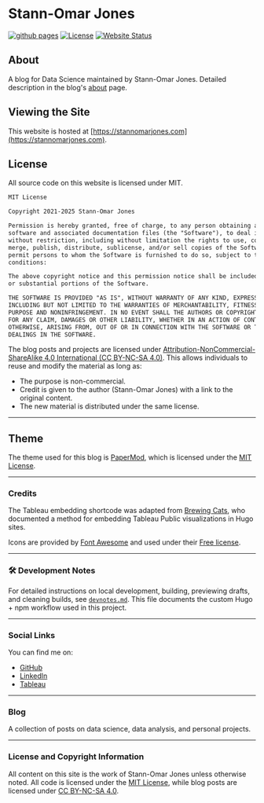 # Stann-Omar Jones

[![github pages](https://github.com/k10sj02/thedataplaybook/actions/workflows/deploy.yaml/badge.svg)](https://github.com/k10sj02/thedataplaybook/actions/workflows/deploy.yaml) [![License](https://img.shields.io/badge/License-CC_BY--NC--SA_4.0-blue)](https://creativecommons.org/licenses/by-nc-sa/4.0/) [![Website Status](https://img.shields.io/website-up-down-green-red/https/stannomarjones.com.svg)](https://stannomarjones.com)

## About

A blog for Data Science maintained by Stann-Omar Jones. Detailed description in the blog's [about](https://stannomarjones.com/about/) page.

## Viewing the Site

This website is hosted at [https://stannomarjones.com](https://stannomarjones.com).

## License

All source code on this website is licensed under MIT. 

```txt
MIT License

Copyright 2021-2025 Stann-Omar Jones

Permission is hereby granted, free of charge, to any person obtaining a copy of this 
software and associated documentation files (the "Software"), to deal in the Software
without restriction, including without limitation the rights to use, copy, modify, 
merge, publish, distribute, sublicense, and/or sell copies of the Software, and to 
permit persons to whom the Software is furnished to do so, subject to the following 
conditions:

The above copyright notice and this permission notice shall be included in all copies 
or substantial portions of the Software.

THE SOFTWARE IS PROVIDED "AS IS", WITHOUT WARRANTY OF ANY KIND, EXPRESS OR IMPLIED, 
INCLUDING BUT NOT LIMITED TO THE WARRANTIES OF MERCHANTABILITY, FITNESS FOR A PARTICULAR 
PURPOSE AND NONINFRINGEMENT. IN NO EVENT SHALL THE AUTHORS OR COPYRIGHT HOLDERS BE LIABLE 
FOR ANY CLAIM, DAMAGES OR OTHER LIABILITY, WHETHER IN AN ACTION OF CONTRACT, TORT OR 
OTHERWISE, ARISING FROM, OUT OF OR IN CONNECTION WITH THE SOFTWARE OR THE USE OR OTHER 
DEALINGS IN THE SOFTWARE.
````

The blog posts and projects are licensed under [Attribution-NonCommercial-ShareAlike 4.0 International (CC BY-NC-SA 4.0)](https://creativecommons.org/licenses/by-nc-sa/4.0/).
This allows individuals to reuse and modify the material as long as:

* The purpose is non-commercial.
* Credit is given to the author (Stann-Omar Jones) with a link to the original content.
* The new material is distributed under the same license.

---

## Theme

The theme used for this blog is [PaperMod](https://github.com/adityatelange/hugo-PaperMod), which is licensed under the [MIT License](https://opensource.org/licenses/MIT).

---

### Credits

The Tableau embedding shortcode was adapted from [Brewing Cats](https://brewingcats.com/posts/projects/software/tableauparser/), who documented a method for embedding Tableau Public visualizations in Hugo sites.

Icons are provided by [Font Awesome](https://fontawesome.com/) and used under their [Free license](https://fontawesome.com/license/free).

---

### 🛠 Development Notes

For detailed instructions on local development, building, previewing drafts, and cleaning builds, see [`devnotes.md`](./devnotes.md).
This file documents the custom Hugo + npm workflow used in this project.

---

### Social Links

You can find me on:

* [GitHub](https://github.com/k10sj02)
* [LinkedIn](https://www.linkedin.com/in/stannomarjones)
* [Tableau](https://public.tableau.com/app/profile/stann6239/vizzes)

---

### Blog

A collection of posts on data science, data analysis, and personal projects.

---

### License and Copyright Information

All content on this site is the work of Stann-Omar Jones unless otherwise noted. All code is licensed under the [MIT License](https://opensource.org/licenses/MIT), while blog posts are licensed under [CC BY-NC-SA 4.0](https://creativecommons.org/licenses/by-nc-sa/4.0/).
